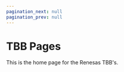 ```yaml
---
pagination_next: null
pagination_prev: null
---
```



# TBB Pages

This is the home page for the Renesas TBB's.
